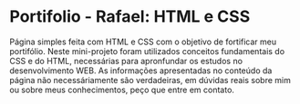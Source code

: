 # Portifolio - Rafael: HTML e CSS
Página simples feita com HTML e CSS com o objetivo de fortificar meu portifólio.
Neste mini-projeto foram utilizados conceitos fundamentais do CSS e do HTML, necessárias para apronfundar os estudos no desenvolvimento WEB.
As informações apresentadas no conteúdo da página não necessáriamente são verdadeiras, em dúvidas reais sobre mim ou sobre meus conhecimentos, peço que entre em contato.
